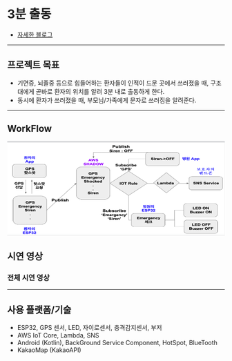 # 3분 출동

* [자세한 블로그]()
- - -

## 프로젝트 목표
* 기면증, 뇌졸중 등으로 힘들어하는 환자들이 인적이 드문 곳에서 쓰러졌을 때, 구조대에게 곧바로 환자의 위치를 알려 3분 내로 출동하게 한다.
* 동시에 환자가 쓰러졌을 때, 부모님/가족에게 문자로 쓰러짐을 알려준다.

- - -

## WorkFlow
<img src="/WorkFlow.PNG" />

## 시연 영상

### 전체 시연 영상

- - -



## 사용 플랫폼/기술
* ESP32, GPS 센서, LED, 자이로센서, 충격감지센서, 부저
* AWS IoT Core, Lambda, SNS
* Android (Kotlin), BackGround Service Component, HotSpot, BlueTooth
* KakaoMap (KakaoAPI)




